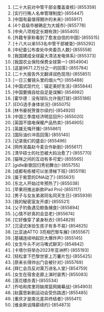 
1. [二十大前对中管干部全覆盖查核]-[855359]
1. [实行行贿人名单管理制度]-[855447]
1. [中国有最值得期许的未来]-[855917]
1. [4个县级市被确定为大城市]-[855778]
1. [中央八项规定长期有效]-[855405]
1. [外籍专家称看到了愈发自信的中国]-[855515]
1. [十八大以来553名中管干部被查]-[855292]
1. [中纪委公布查处中央委员人数]-[855558]
1. [我国建成全球最大清洁发电体系]-[855373]
1. [我国农业保险保费全球第一]-[854904]
1. [这是9671.2万分之一的回答]-[855784]
1. [二十大报告外文翻译润色现场]-[855851]
1. [一日三餐镜头里的烟火气]-[855488]
1. [中国式现代化：锚定美好生活]-[855844]
1. [中国要搞自给自足是误解]-[854992]
1. [霍华德：没有球队允许我打球]-[855186]
1. [EDG选手身体状况]-[855075]
1. [林书豪祝贺普尔续约]-[854920]
1. [中国三季度经济明显回升]-[855020]
1. [英国不插电保暖产品热卖]-[854905]
1. [英雄无悔开播]-[855861]
1. [国际油价冲高回落]-[855140]
1. [记录我们的盛会]-[855496]
1. [网传吴磊赵今麦合作新剧]-[855617]
1. [清华硕士的社恐被大妈治愈了]-[855770]
1. [猫咪之间的互动有多可爱]-[855565]
1. [gidle新歌回归秀初舞台]-[855755]
1. [成都有栋楼可以坐滑梯下班]-[855118]
1. [属于紫萱的DNA动了]-[855631]
1. [东北人开始过年预热了]-[855038]
1. [苹果将推出新款iPad Pro]-[855117]
1. [男子与女友弟弟同名同天生日]-[855939]
1. [我的秘密室友开虐]-[855521]
1. [父子钓鱼遇见鲸鱼捕食]-[855894]
1. [心情不好真的会显老]-[855674]
1. [它好像穿了紧身秋衣]-[854829]
1. [沉浸式体验生孩子有多不易]-[854625]
1. [比亚迪ATTO 3亮相巴黎车展]-[855567]
1. [基辅连续响起巨大爆炸声]-[855145]
1. [女生牛头不对马嘴式聊天]-[854842]
1. [卡塔尔将举办2023年亚洲杯]-[855193]
1. [轻松拿下巴黎世家上万薯片包]-[855425]
1. [原来长得帅出门会被针对]-[855769]
1. [拜仁会员反对莱万进名人堂]-[854759]
1. [女生在宿舍走廊上演时装秀]-[855083]
1. [莲花楼杀青]-[855534]
1. [乔哈和库里将缺席篮网揭幕战]-[854903]
1. [赵露思新剧运动会受伤路透]-[855485]
1. [重庆才是南北差异终结者]-[855411]
1. [维金斯谈降薪续约]-[854873]